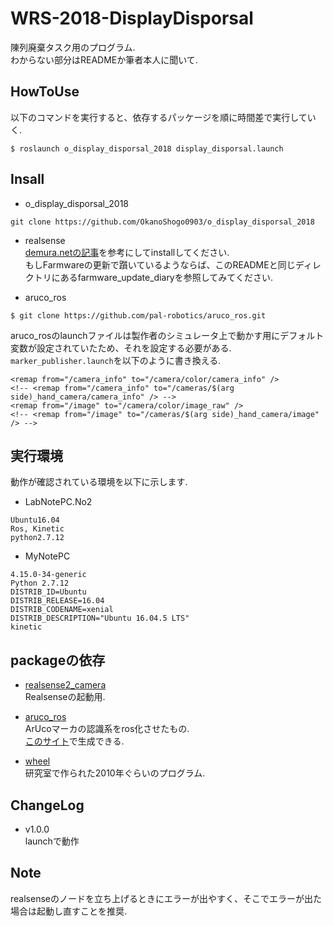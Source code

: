 # WRS-2018-DisplayDisporsal
陳列廃棄タスク用のプログラム.  
わからない部分はREADMEか筆者本人に聞いて.  

## HowToUse
以下のコマンドを実行すると、依存するパッケージを順に時間差で実行していく.  

```
$ roslaunch o_display_disporsal_2018 display_disporsal.launch
```

## Insall
- o_display_disporsal_2018  

```
git clone https://github.com/OkanoShogo0903/o_display_disporsal_2018
```

- realsense  
[demura.netの記事](http://demura.net/athome/14741.html)を参考にしてinstallしてください.  
もしFarmwareの更新で躓いているようならば、このREADMEと同じディレクトリにあるfarmware_update_diaryを参照してみてください.  

- aruco_ros  
```
$ git clone https://github.com/pal-robotics/aruco_ros.git
```
aruco_rosのlaunchファイルは製作者のシミュレータ上で動かす用にデフォルト変数が設定されていたため、それを設定する必要がある.  
`marker_publisher.launch`を以下のように書き換える.  

```
<remap from="/camera_info" to="/camera/color/camera_info" />
<!-- <remap from="/camera_info" to="/cameras/$(arg side)_hand_camera/camera_info" /> -->
<remap from="/image" to="/camera/color/image_raw" />
<!-- <remap from="/image" to="/cameras/$(arg side)_hand_camera/image" /> -->
```

## 実行環境
動作が確認されている環境を以下に示します.

- LabNotePC.No2  
```
Ubuntu16.04
Ros, Kinetic
python2.7.12
```

- MyNotePC
```
4.15.0-34-generic
Python 2.7.12
DISTRIB_ID=Ubuntu
DISTRIB_RELEASE=16.04
DISTRIB_CODENAME=xenial
DISTRIB_DESCRIPTION="Ubuntu 16.04.5 LTS"
kinetic
```

## packageの依存
- [realsense2_camera](http://wiki.ros.org/realsense2_camera)  
Realsenseの起動用.

- [aruco_ros](https://github.com/pal-robotics/aruco_ros)  
ArUcoマーカの認識系をros化させたもの.  
[このサイト](http://chev.me/arucogen/)で生成できる.

- [wheel](https://github.com/OkanoShogo0903/wheel)  
研究室で作られた2010年ぐらいのプログラム.  

## ChangeLog
- v1.0.0  
launchで動作  

## Note  
realsenseのノードを立ち上げるときにエラーが出やすく、そこでエラーが出た場合は起動し直すことを推奨.  

